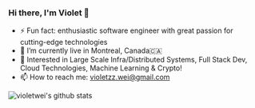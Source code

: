 ### Hi there, I'm Violet 👋

- ⚡ Fun fact: enthusiastic software engineer with great passion for cutting-edge technologies
- 🌱 I’m currently live in Montreal, Canada🇨🇦
- 💬 Interested in Large Scale Infra/Distributed Systems, Full Stack Dev, Cloud Technologies, Machine Learning & Crypto!
- 📫 How to reach me: violetzz.wei@gmail.com

![violetwei's github stats](https://github-readme-stats.vercel.app/api?username=violetwei&count_private=true&show_icons=true&theme=radical&hide=contribs)

<!--[![Top Languages](https://github-readme-stats.vercel.app/api/top-langs/?username=violetwei&layout=compact)](https://github.com/anuraghazra/github-readme-stats)-->

<!--
**violetwei/violetwei** is a ✨ _special_ ✨ repository because its `README.md` (this file) appears on your GitHub profile.

Here are some ideas to get you started:

- 👯 I’m looking to collaborate on ...
- 🤔 I’m looking for help with ...
- 💬 Ask me about ...
- 😄 Pronouns: ...
-->
